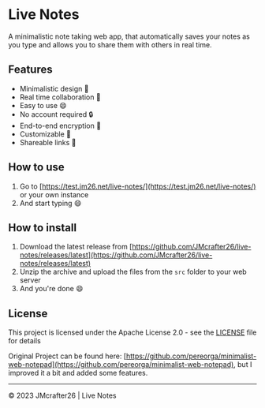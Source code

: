 # Live Notes

A minimalistic note taking web app, that automatically saves your notes as you type and allows you to share them with others in real time.

## Features

- Minimalistic design :art:
- Real time collaboration :busts_in_silhouette:
- Easy to use :smile:
- No account required :lock:
- End-to-end encryption :closed_lock_with_key:
- Customizable :wrench:
- Shareable links :link:

## How to use

1. Go to [https://test.jm26.net/live-notes/](https://test.jm26.net/live-notes/) or your own instance
2. And start typing :smile:

## How to install

1. Download the latest release from [https://github.com/JMcrafter26/live-notes/releases/latest](https://github.com/JMcrafter26/live-notes/releases/latest)
2. Unzip the archive and upload the files from the `src` folder to your web server
3. And you're done :smile:

## License

This project is licensed under the Apache License 2.0 - see the [LICENSE](http://www.apache.org/licenses/LICENSE-2.0) file for details

Original Project can be found here: [https://github.com/pereorga/minimalist-web-notepad](https://github.com/pereorga/minimalist-web-notepad), but I improved it a bit and added some features.

***
&copy; 2023 JMcrafter26 | Live Notes
